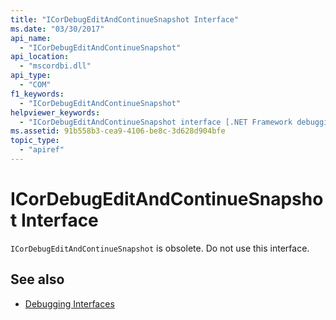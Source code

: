 ```yaml
---
title: "ICorDebugEditAndContinueSnapshot Interface"
ms.date: "03/30/2017"
api_name: 
  - "ICorDebugEditAndContinueSnapshot"
api_location: 
  - "mscordbi.dll"
api_type: 
  - "COM"
f1_keywords: 
  - "ICorDebugEditAndContinueSnapshot"
helpviewer_keywords: 
  - "ICorDebugEditAndContinueSnapshot interface [.NET Framework debugging]"
ms.assetid: 91b558b3-cea9-4106-be8c-3d628d904bfe
topic_type: 
  - "apiref"
---
```

# ICorDebugEditAndContinueSnapshot Interface

`ICorDebugEditAndContinueSnapshot` is obsolete. Do not use this interface.  
  
## See also

- [Debugging Interfaces](debugging-interfaces.md)
